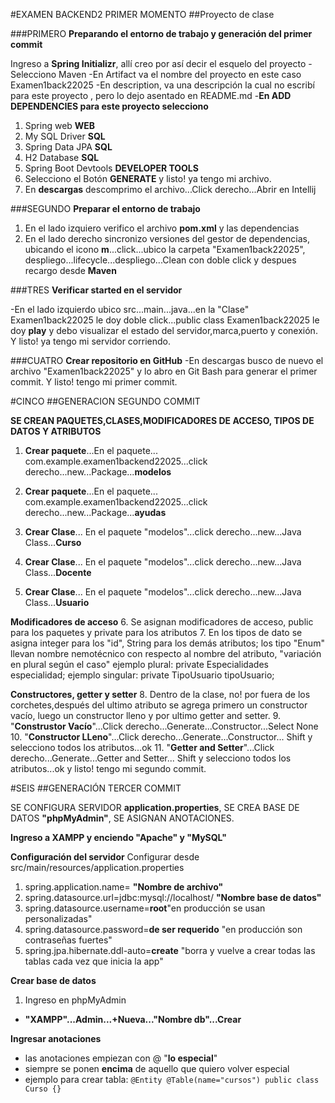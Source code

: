 #EXAMEN BACKEND2 PRIMER MOMENTO
##Proyecto de clase

###PRIMERO
**Preparando el entorno de trabajo y generación del primer commit**

Ingreso a **Spring Initializr**, allí creo por así decir el esquelo del
proyecto
-Selecciono Maven
-En Artifact va el nombre del proyecto en este caso Examen1back22025
-En description, va una descripción la cual no escribí para este 
 proyecto , pero lo dejo asentado en README.md
-**En ADD DEPENDENCIES para este proyecto selecciono**
1. Spring web **WEB**
2. My SQL Driver **SQL**
3. Spring Data JPA **SQL**
4. H2 Database **SQL**
5. Spring Boot Devtools **DEVELOPER TOOLS**
6. Selecciono el Botón **GENERATE**  y listo! ya tengo mi archivo.
7. En **descargas** descomprimo el archivo...Click derecho...Abrir en Intellij

###SEGUNDO
**Preparar el entorno de trabajo**

1. En el lado izquiero verifico el archivo **pom.xml** y las dependencias
2. En el lado derecho sincronizo versiones del gestor de dependencias,
 ubicando el icono **m**...click...ubico la carpeta "Examen1back22025",
 despliego...lifecycle...despliego...Clean con doble click y despues 
 recargo desde **Maven**

###TRES
**Verificar started en el servidor**
 
-En el lado izquierdo ubico src...main...java...en la "Clase" 
 Examen1back22025 le doy doble click...public class Examen1back22025
 le doy **play** y debo visualizar el estado del servidor,marca,puerto y
 conexión. Y listo! ya tengo mi servidor corriendo.

###CUATRO
**Crear repositorio en GitHub**
-En descargas busco de nuevo el archivo "Examen1back22025" y lo abro en
 Git Bash para generar el primer commit. Y listo! tengo mi primer commit.


#CINCO
##GENERACION SEGUNDO COMMIT

**SE CREAN PAQUETES,CLASES,MODIFICADORES DE ACCESO,
  TIPOS DE DATOS Y ATRIBUTOS**

1. **Crear paquete**...En el paquete... 
 com.example.examen1backend22025...click derecho...new...Package...**modelos**
2. **Crear paquete**...En el paquete...
 com.example.examen1backend22025...click derecho...new...Package...**ayudas** 

3. **Crear Clase**...
 En el paquete "modelos"...click derecho...new...Java Class...**Curso**
4. **Crear Clase**...
 En el paquete "modelos"...click derecho...new...Java Class...**Docente**
5. **Crear Clase**...
 En el paquete "modelos"...click derecho...new...Java Class...**Usuario**

**Modificadores de acceso**
6. Se asignan modificadores de acceso, public para los paquetes y private para
 los atributos
7. En los tipos de dato se asigna integer para los "id", String para los
 demás atributos; los tipo "Enum" llevan nombre nemotécnico 
 con respecto al nombre del atributo, "variación en plural según el caso"
 ejemplo plural:   private Especialidades especialidad;
 ejemplo singular: private TipoUsuario tipoUsuario;

**Constructores, getter y setter**
8. Dentro de la clase, no! por fuera de los corchetes,después del ultimo atributo
 se agrega primero un constructor vacío, luego un constructor lleno y por
 ultimo getter and setter.
9. "**Construstor Vacío**"...Click derecho...Generate...Constructor...Select None 
10. "**Constructor LLeno**"...Click derecho...Generate...Constructor...
 Shift y selecciono todos los atributos...ok
11. "**Getter and Setter**"...Click derecho...Generate...Getter and Setter...
 Shift y selecciono todos los atributos...ok  y listo! tengo mi segundo commit.

 #SEIS
##GENERACIÓN TERCER COMMIT

SE CONFIGURA SERVIDOR **application.properties**,
SE CREA BASE DE DATOS **"phpMyAdmin"**,
SE ASIGNAN ANOTACIONES.

**Ingreso a XAMPP y enciendo "Apache" y "MySQL"**

**Configuración del servidor**
Configurar desde src/main/resources/application.properties
1.   spring.application.name= **"Nombre de archivo"**
2.   spring.datasource.url=jdbc:mysql://localhost/ **"Nombre base de datos"**
3.   spring.datasource.username=**root**"en producción se usan personalizadas"
4.   spring.datasource.password=**de ser requerido** "en producción son contraseñas fuertes"
5.   spring.jpa.hibernate.ddl-auto=**create** 
     "borra y vuelve a crear todas las tablas cada vez que inicia la app"

**Crear base de datos**
1. Ingreso en phpMyAdmin
- **"XAMPP"...Admin...+Nueva..."Nombre db"...Crear**

**Ingresar anotaciones**
- las anotaciones empiezan con @ "**lo especial**"
- siempre se ponen **encima** de aquello que quiero volver especial
- ejemplo para crear tabla: `@Entity
                             @Table(name="cursos")
                             public class Curso {}`

            




